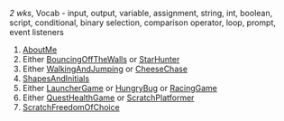 
*2 wks*, Vocab - input, output, variable, assignment, string, int, boolean, script, conditional, binary selection, comparison operator, loop, prompt, event listeners

1. [AboutMe]({{site:baseurl}}/apcsp/scratch/001AboutMe/)
1. Either [BouncingOffTheWalls]({{site:baseurl}}/apcsp/scratch/002BouncingOffTheWalls/) or [StarHunter]({{site:baseurl}}/apcsp/scratch/003StarHunter/)
1. Either [WalkingAndJumping]({{site:baseurl}}/apcsp/scratch/004WalkingAndJumping/) or [CheeseChase]({{site:baseurl}}/apcsp/scratch/005CheeseChase/)
1. [ShapesAndInitials]({{site:baseurl}}/apcsp/scratch/007ShapesAndInitials/)
1. Either [LauncherGame]({{site:baseurl}}/apcsp/scratch/006LauncherGame/) or [HungryBug]({{site:baseurl}}/apcsp/scratch/008HungryBug/) or [RacingGame]({{site:baseurl}}/apcsp/scratch/009RacingGame/)
1. Either [QuestHealthGame]({{site:baseurl}}/apcsp/scratch/010QuestHealthGame/) or [ScratchPlatformer]({{site:baseurl}}/apcsp/scratch/102ScratchPlatformer/)
1. [ScratchFreedomOfChoice]({{site:baseurl}}/apcsp/scratch/011ScratchFreedomOfChoice/)
